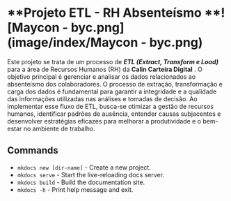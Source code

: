 # **Projeto ETL - RH Absenteísmo **![Maycon - byc.png](image/index/Maycon - byc.png)

Este projeto se trata de um processo de ***ETL (Extract, Transform e Load)*** para a área de Recursos Humanos (RH) da  **Calin Carteira Digital** . O objetivo principal é gerenciar e analisar os dados relacionados ao absenteísmo dos colaboradores. O processo de extração, transformação e carga dos dados é fundamental para garantir a integridade e a qualidade das informações utilizadas nas análises e tomadas de decisão. Ao implementar esse fluxo de ETL, busca-se otimizar a gestão de recursos humanos, identificar padrões de ausência, entender causas subjacentes e desenvolver estratégias eficazes para melhorar a produtividade e o bem-estar no ambiente de trabalho.



## Commands

* `mkdocs new [dir-name]` - Create a new project.
* `mkdocs serve` - Start the live-reloading docs server.
* `mkdocs build` - Build the documentation site.
* `mkdocs -h` - Print help message and exit.
